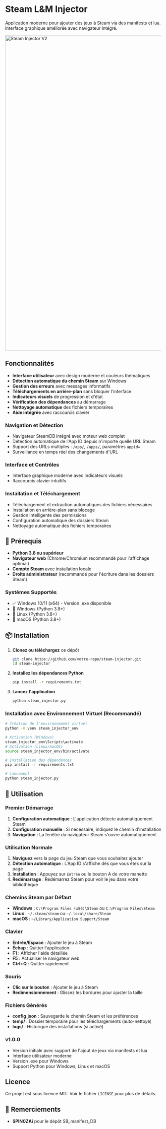 # Steam L&M Injector

Application moderne pour ajouter des jeux à Steam via des manifests et lua. Interface graphique améliorée avec navigateur intégré.


<img width="1920" height="1017" alt="Steam Injector V2" src="https://github.com/user-attachments/assets/cae53ab9-4b00-43af-9172-24a12a522ef6" />


##  Fonctionnalités

- **Interface utilisateur** avec design moderne et couleurs thématiques
- **Détection automatique du chemin Steam** sur Windows
- **Gestion des erreurs** avec messages informatifs
- **Téléchargements en arrière-plan** sans bloquer l'interface
- **Indicateurs visuels** de progression et d'état
- **Vérification des dépendances** au démarrage
- **Nettoyage automatique** des fichiers temporaires
- **Aide intégrée** avec raccourcis clavier

### Navigation et Détection
- Navigateur SteamDB intégré avec moteur web complet
- Détection automatique de l'App ID depuis n'importe quelle URL Steam
- Support des URLs multiples : `/app/`, `/apps/`, paramètres `appid=`
- Surveillance en temps réel des changements d'URL

### Interface et Contrôles  
- Interface graphique moderne avec indicateurs visuels
- Raccourcis clavier intuitifs
  
### Installation et Téléchargement
- Téléchargement et extraction automatiques des fichiers nécessaires
- Installation en arrière-plan sans blocage
- Gestion intelligente des permissions
- Configuration automatique des dossiers Steam
- Nettoyage automatique des fichiers temporaires

## 🔧 Prérequis

- **Python 3.8 ou supérieur**
- **Navigateur web** (Chrome/Chromium recommandé pour l'affichage optimal)
- **Compte Steam** avec installation locale
- **Droits administrateur** (recommandé pour l'écriture dans les dossiers Steam)

### Systèmes Supportés
- ✅ Windows 10/11 (x64) - Version .exe disponible
- 🐍 Windows (Python 3.8+)
- 🐍 Linux (Python 3.8+)
- 🐍 macOS (Python 3.8+)

## 📦 Installation

1. **Clonez ou téléchargez** ce dépôt
   ```bash
   git clone https://github.com/votre-repo/steam-injector.git
   cd steam-injector
   ```

2. **Installez les dépendances Python**
   ```bash
   pip install -r requirements.txt
   ```

3. **Lancez l'application**
   ```bash
   python steam_injector.py
   ```

### Installation avec Environnement Virtuel (Recommandé)
```bash
# Création de l'environnement virtuel
python -m venv steam_injector_env

# Activation (Windows)
steam_injector_env\Scripts\activate
# Activation (Linux/macOS)
source steam_injector_env/bin/activate

# Installation des dépendances
pip install -r requirements.txt

# Lancement
python steam_injector.py
```

## 🚀 Utilisation

### Premier Démarrage
1. **Configuration automatique** : L'application détecte automatiquement Steam
2. **Configuration manuelle** : Si nécessaire, indiquez le chemin d'installation
3. **Navigation** : La fenêtre du navigateur Steam s'ouvre automatiquement

### Utilisation Normale
1. **Naviguez** vers la page du jeu Steam que vous souhaitez ajouter
2. **Détection automatique** : L'App ID s'affiche dès que vous êtes sur la page
3. **Installation** : Appuyez sur `Entrée` ou le bouton A de votre manette
4. **Redémarrage** : Redémarrez Steam pour voir le jeu dans votre bibliothèque

### Chemins Steam par Défaut
- **Windows** : `C:\Program Files (x86)\Steam` ou `C:\Program Files\Steam`
- **Linux** : `~/.steam/steam` ou `~/.local/share/Steam`
- **macOS** : `~/Library/Application Support/Steam`

### Clavier
- **Entrée/Espace** : Ajouter le jeu à Steam
- **Échap** : Quitter l'application
- **F1** : Afficher l'aide détaillée
- **F5** : Actualiser le navigateur web
- **Ctrl+Q** : Quitter rapidement

### Souris
- **Clic sur le bouton** : Ajouter le jeu à Steam
- **Redimensionnement** : Glissez les bordures pour ajuster la taille


### Fichiers Générés
- **config.json** : Sauvegarde le chemin Steam et les préférences
- **temp/** : Dossier temporaire pour les téléchargements (auto-nettoyé)
- **logs/** : Historique des installations (si activé)

### v1.0.0
- Version initiale avec support de l'ajout de jeux via manifests et lua
- Interface utilisateur moderne
- Version .exe pour Windows
- Support Python pour Windows, Linux et macOS

##  Licence

Ce projet est sous licence MIT. Voir le fichier `LICENSE` pour plus de détails.


## 🙏 Remerciements

- **SPIN0ZAi** pour le dépôt SB_manifest_DB

